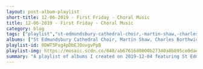 ```yaml
---
layout: post-album-playlist
short-title: 12-06-2019 - First Friday - Choral Music
title: 12-06-2019 - First Friday - Choral Music
category: blog
tags: ["playlist","st-edmundsbury-cathedral-choir,-martin-shaw,-charles-borthwick,-richard-parker,-samuel-rathbone,-scott-farrell","chanticleer","john-tavener,-the-temple-church-choir,-stephen-layton","the-sixteen","boris-ord,-queens'-college-choir,-cambridge,-queens'-chapel-players,-silas-wollston","anonymous,-choir-of-king's-college,-cambridge,-david-briggs,-stephen-cleobury","martin-shaw,-the-queen's-six","robert-shaw-chorale","various-artists"]
albums: ["St Edmundsbury Cathedral Choir, Martin Shaw, Charles Borthwick, Richard Parker, Samuel Rathbone, Scott Farrell - Advent to Candlemass","Chanticleer - Our Favorite Carols","John Tavener, The Temple Church Choir, Stephen Layton - The John Tavener Collection","The Sixteen - A Traditional Christmas Carol Collection, Vol. II","Boris Ord, Queens' College Choir, Cambridge, Queens' Chapel Players, Silas Wollston - And Comes The Day: Carols and Antiphons for Advent","Anonymous, Choir of King's College, Cambridge, David Briggs, Stephen Cleobury - O Come All Ye Faithful - Favourite Christmas Carols","Martin Shaw, The Queen's Six - Lo, How a Rose E'er Blooming","Robert Shaw Chorale - Christmas Hymns and Carols, Vol 1 (Expanded)","Various Artists - Christmas"]
playlist-id: 0DWT5Pxg4pDbEJOovgvPpB
playlist-img: https://mosaic.scdn.co/640/ab67616d0000b27340a8b895ce0daee7c49f6a1fab67616d0000b27359ae9a5da731f61c7d399082ab67616d0000b273623db01c436e129510dfe951ab67616d0000b2737e5f3605d732f5de36a22a5a
summary: "A playlist of albums I created on 2019-12-04 featuring St Edmundsbury Cathedral Choir, Martin Shaw, Charles Borthwick, Richard Parker, Samuel Rathbone, Scott Farrell, Chanticleer, John Tavener, The Temple Church Choir, Stephen Layton, The Sixteen, Boris Ord, Queens' College Choir, Cambridge, Queens' Chapel Players, Silas Wollston, Anonymous, Choir of King's College, Cambridge, David Briggs, Stephen Cleobury, Martin Shaw, The Queen's Six, Robert Shaw Chorale, and Various Artists."
---
```


